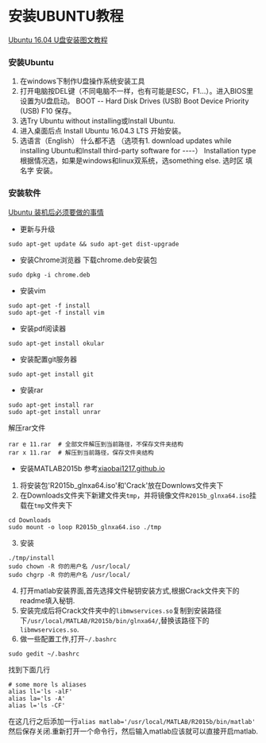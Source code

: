# 安装UBUNTU教程
[Ubuntu 16.04 U盘安装图文教程](http://www.linuxidc.com/Linux/2016-04/130520.htm)

### 安装Ubuntu
1. 在windows下制作U盘操作系统安装工具
2. 打开电脑按DEL键（不同电脑不一样，也有可能是ESC，F1...）。进入BIOS里设置为U盘启动。
   BOOT -- Hard Disk Drives (USB)
           Boot Device Priority (USB)
   F10 保存。
3. 选Try Ubuntu without installing或Install Ubuntu.
4. 进入桌面后点 Install Ubuntu 16.04.3 LTS 开始安装。
5. 选语言（English）
   什么都不选 （选项有1. download updates while installing Ubuntu和Install third-party software for ----）
   Installation type 根据情况选，如果是windows和linux双系统，选something else.
   选时区 填名字 安装。
   
### 安装软件
[Ubuntu 装机后必须要做的事情](http://gaobb.github.io/2016/07/20/ubuntu%E8%A3%85%E6%9C%BA%E5%BF%85%E5%B9%B2%E7%9A%84%E4%BA%8B%E6%83%85/)
* 更新与升级
```
sudo apt-get update && sudo apt-get dist-upgrade
```

* 安装Chrome浏览器
下载chrome.deb安装包
```
sudo dpkg -i chrome.deb
```

* 安装vim
```
sudo apt-get -f install
sudo apt-get -f install vim
```

* 安装pdf阅读器
```
sudo apt-get install okular
```

* 安装配置git服务器
```
sudo apt-get install git
```

* 安装rar
```
sudo apt-get install rar
sudo apt-get install unrar
```

解压rar文件
```
rar e 11.rar  # 全部文件解压到当前路径，不保存文件夹结构
rar x 11.rar  # 解压到当前路径，保存文件夹结构
```

* 安装MATLAB2015b
参考[xiaobai1217.github.io](https://xiaobai1217.github.io/2017/04/18/caffe_configuration/)
1. 将安装包'R2015b_glnxa64.iso'和'Crack'放在Downlows文件夹下
2. 在Downloads文件夹下新建文件夹`tmp`，并将镜像文件`R2015b_glnxa64.iso`挂载在`tmp`文件夹下
```
cd Downloads
sudo mount -o loop R2015b_glnxa64.iso ./tmp
```
3. 安装
```
./tmp/install
sudo chown -R 你的用户名 /usr/local/
sudo chgrp -R 你的用户名 /usr/local/
```
4. 打开matlab安装界面,首先选择文件秘钥安装方式,根据Crack文件夹下的readme填入秘钥.
5. 安装完成后将Crack文件夹中的`libmwservices.so`复制到安装路径下`/usr/local/MATLAB/R2015b/bin/glnxa64/`,替换该路径下的`libmwservices.so`.
6. 做一些配置工作,打开`~/.bashrc`
```
sudo gedit ~/.bashrc
```
找到下面几行
```
# some more ls aliases
alias ll='ls -alF'
alias la='ls -A'
alias l='ls -CF'
```
在这几行之后添加一行`alias matlab='/usr/local/MATLAB/R2015b/bin/matlab' `然后保存关闭.重新打开一个命令行，然后输入matlab应该就可以直接开启matlab.

